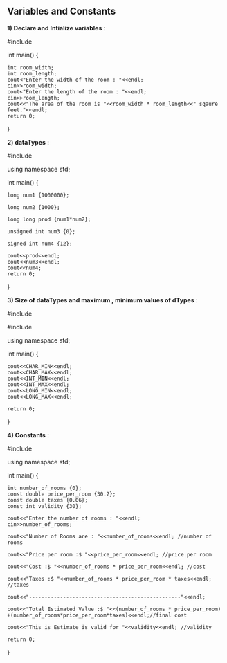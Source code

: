 ## **Variables and Constants**

**1) Declare and Intialize variables** :

 #include <iostream>

int main() {
    
    int room_width;
    int room_length;
    cout<"Enter the width of the room : "<<endl;
    cin>>room_width;
    cout<"Enter the length of the room : "<<endl;
    cin>>room_length;
    cout<<"The area of the room is "<<room_width * room_length<<" sqaure feet."<<endl;
    return 0;

}
 
 **2) dataTypes** :
 
 #include <iostream>

using namespace std;

int main() {
 
    long num1 {1000000};
 
    long num2 {1000};

    long long prod {num1*num2};
 
    unsigned int num3 {0};
 
    signed int num4 {12};
    
    cout<<prod<<endl;
    cout<<num3<<endl;
    cout<<num4;
    return 0;
}  

**3) Size of dataTypes and maximum , minimum values of dTypes** :
  
#include <iostream>
 
#include <climits>
 
using namespace std;

int main() {
 
    cout<<CHAR_MIN<<endl;
    cout<<CHAR_MAX<<endl;
    cout<<INT_MIN<<endl;
    cout<<INT_MAX<<endl;
    cout<<LONG_MIN<<endl;
    cout<<LONG_MAX<<endl;
 
    return 0;
}
 
 **4) Constants** :
 
#include <iostream>

using namespace std;

int main() {
    
    int number_of_rooms {0};
    const double price_per_room {30.2};
    const double taxes {0.06};
    const int validity {30};
    
    cout<<"Enter the number of rooms : "<<endl;
    cin>>number_of_rooms;
    
    cout<<"Number of Rooms are : "<<number_of_rooms<<endl; //number of rooms
    
    cout<<"Price per room :$ "<<price_per_room<<endl; //price per room
    
    cout<<"Cost :$ "<<number_of_rooms * price_per_room<<endl; //cost
    
    cout<<"Taxes :$ "<<number_of_rooms * price_per_room * taxes<<endl; //taxes
    
    cout<<"-------------------------------------------------"<<endl;
    
    cout<<"Total Estimated Value :$ "<<(number_of_rooms * price_per_room) +(number_of_rooms*price_per_room*taxes)<<endl;//final cost
    
    cout<<"This is Estimate is valid for "<<validity<<endl; //validity
    
    return 0;
}
